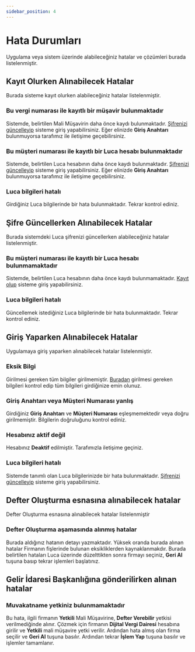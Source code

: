 ```yaml
---
sidebar_position: 4
---
```


# Hata Durumları

Uygulama veya sistem üzerinde alabileceğiniz hatalar ve çözümleri burada listelenmiştir.

## Kayıt Olurken Alınabilecek Hatalar

Burada sisteme kayıt olurken alabileceğiniz hatalar listelenmiştir.

### Bu vergi numarası ile kayıtlı bir müşavir bulunmaktadır

Sistemde, belirtilen Mali Müşavirin daha önce kaydı bulunmaktadır. [Şifrenizi güncelleyip](starting.md#şifre-güncelleme) sisteme giriş yapabilirsiniz. Eğer elinizde **Giriş Anahtarı** bulunmuyorsa tarafımız ile iletişime geçebilirsiniz.

### Bu müşteri numarası ile kayıtlı bir Luca hesabı bulunmaktadır

Sistemde, belirtilen Luca hesabının daha önce kaydı bulunmaktadır. [Şifrenizi güncelleyip](starting.md#şifre-güncelleme) sisteme giriş yapabilirsiniz. Eğer elinizde **Giriş Anahtarı** bulunmuyorsa tarafımız ile iletişime geçebilirsiniz.

### Luca bilgileri hatalı

Girdiğiniz Luca bilgilerinde bir hata bulunmaktadır. Tekrar kontrol ediniz.

## Şifre Güncellerken Alınabilecek Hatalar

Burada sistemdeki Luca şifrenizi güncellerken alabileceğiniz hatalar listelenmiştir.

### Bu müşteri numarası ile kayıtlı bir Luca hesabı bulunmamaktadır

Sistemde, belirtilen Luca hesabının daha önce kaydı bulunmamaktadır. [Kayıt olup](starting.md#kayıt-olma) sisteme giriş yapabilirsiniz.

### Luca bilgileri hatalı

Güncellemek istediğiniz Luca bilgilerinde bir hata bulunmaktadır. Tekrar kontrol ediniz.

## Giriş Yaparken Alınabilecek Hatalar

Uygulamaya giriş yaparken alınabilecek hatalar listelenmiştir.

### Eksik Bilgi

Girilmesi gereken tüm bilgiler girilmemiştir. [Buradan](./app-usage/signin.md#giriş-bilgileri) girilmesi gereken bilgileri kontrol edip tüm bilgileri girdiğinize emin olunuz.

### Giriş Anahtarı veya Müşteri Numarası yanlış

Girdiğiniz **Giriş Anahtarı** ve **Müşteri Numarası** eşleşmemektedir veya doğru girilmemiştir. Bilgilerin doğruluğunu kontrol ediniz.

### Hesabınız aktif değil

Hesabınız **Deaktif** edilmiştir. Tarafımızla iletişime geçiniz.

### Luca bilgileri hatalı

Sistemde tanımlı olan Luca bilgilerinizde bir hata bulunmaktadır. [Şifrenizi güncelleyip](starting.md#şifre-güncelleme) sisteme giriş yapabilirsiniz.


## Defter Oluşturma esnasına alınabilecek hatalar

Defter Oluşturma esnasına alınabilecek hatalar listelenmiştir

### Defter Oluşturma aşamasında alınmış hatalar

Burada aldığınız hatanın detayı yazmaktadır. Yüksek oranda burada alınan hatalar Firmanın fişlerinde bulunan eksikliklerden kaynaklanmakdır. Burada belirtilen hataları Luca üzerinde düzelttikten sonra firmayı seçiniz, **Geri Al** tuşuna basıp tekrar işlemleri başlatınız.

## Gelir İdaresi Başkanlığına gönderilirken alınan hatalar

### Muvakatname yetkiniz bulunmamaktadır

Bu hata, ilgili firmanın **Yetkili** Mali Müşavirine, **Defter Verebilir** yetkisi verilmediğinde alınır. Çözmek için firmanın **Dijital Vergi Dairesi** hesabına girilir ve **Yetkili** mali müşavire yetki verilir. Ardından hata almış olan firma seçilir ve **Geri Al** tuşuna basılır. Ardından tekrar **İşlem Yap** tuşuna basılır ve işlemler tamamlanır. 